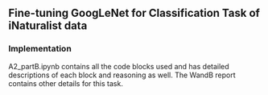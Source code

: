 ## Fine-tuning GoogLeNet for Classification Task of iNaturalist data

### Implementation
A2_partB.ipynb contains all the code blocks used and has detailed descriptions of each block and reasoning as well. The WandB report contains other details for this task.
